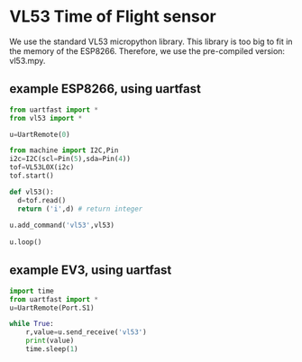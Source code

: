 # VL53 Time of Flight sensor

We use the standard VL53 micropython library. This library is too big to fit in the memory of the ESP8266. Therefore, we use the pre-compiled version: vl53.mpy.

## example ESP8266, using uartfast

```python
from uartfast import *
from vl53 import *

u=UartRemote(0)

from machine import I2C,Pin                                                                                                                       
i2c=I2C(scl=Pin(5),sda=Pin(4))                                                                                                                    
tof=VL53L0X(i2c)    
tof.start()

def vl53():
  d=tof.read()
  return ('i',d) # return integer
  
u.add_command('vl53',vl53)
 
u.loop()
```

## example EV3, using uartfast

```python
import time
from uartfast import *
u=UartRemote(Port.S1)

while True:
    r,value=u.send_receive('vl53') 
    print(value)
    time.sleep(1)
```    

